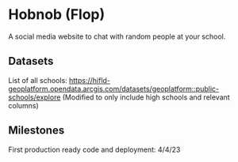 # Hobnob (Flop)
A social media website to chat with random people at your school.

## Datasets
List of all schools: https://hifld-geoplatform.opendata.arcgis.com/datasets/geoplatform::public-schools/explore (Modified to only include high schools and relevant columns)

## Milestones
First production ready code and deployment: 4/4/23
